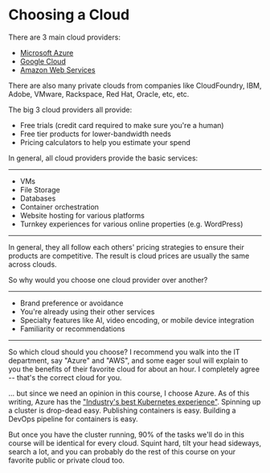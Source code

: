 Choosing a Cloud
================

There are 3 main cloud providers:

- [Microsoft Azure](https://azure.com)
- [Google Cloud](https://cloud.google.com/)
- [Amazon Web Services](https://aws.amazon.com/)

There are also many private clouds from companies like CloudFoundry, IBM, Adobe, VMware, Rackspace, Red Hat, Oracle, etc, etc.

The big 3 cloud providers all provide:

- Free trials (credit card required to make sure you're a human)
- Free tier products for lower-bandwidth needs
- Pricing calculators to help you estimate your spend

In general, all cloud providers provide the basic services:

***
- VMs
- File Storage
- Databases
- Container orchestration
- Website hosting for various platforms
- Turnkey experiences for various online properties (e.g. WordPress)
***

In general, they all follow each others' pricing strategies to ensure their products are competitive.  The result is cloud prices are usually the same across clouds.

So why would you choose one cloud provider over another?

***
- Brand preference or avoidance
- You're already using their other services
- Specialty features like AI, video encoding, or mobile device integration
- Familiarity or recommendations
***

So which cloud should you choose?  I recommend you walk into the IT department, say "Azure" and "AWS", and some eager soul will explain to you the benefits of their favorite cloud for about an hour.  I completely agree -- that's the correct cloud for you.

... but since we need an opinion in this course, I choose Azure.  As of this writing, Azure has the ["Industry's best Kubernetes experience"](https://azure.microsoft.com/en-us/blog/kubernetes-on-azure/).  Spinning up a cluster is drop-dead easy.  Publishing containers is easy.  Building a DevOps pipeline for containers is easy.

But once you have the cluster running, 90% of the tasks we'll do in this course will be identical for every cloud.  Squint hard, tilt your head sideways, search a lot, and you can probably do the rest of this course on your favorite public or private cloud too.
